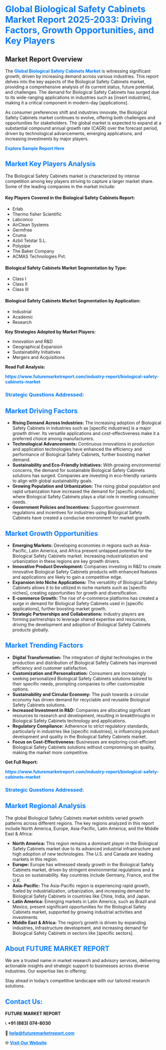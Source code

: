 <h1 style="color: #007BFF;">Global Biological Safety Cabinets Market Report 2025-2033: Driving Factors, Growth Opportunities, and Key Players</h1>

<section id="overview">
<h2>Market Report Overview</h2>
<p>The <a href="https://www.futuremarketreport.com/industry-report/biological-safety-cabinets-market" style="color: #007BFF; text-decoration: none;"><strong>Global Biological Safety Cabinets Market</strong></a> is witnessing significant growth, driven by increasing demand across various industries. This report delves into the key aspects of the Biological Safety Cabinets market, providing a comprehensive analysis of its current status, future potential, and challenges. The demand for Biological Safety Cabinets has surged due to its wide-ranging applications in industries such as [insert industries], making it a critical component in modern-day [applications].</p>
<p>As consumer preferences shift and industries innovate, the Biological Safety Cabinets market continues to evolve, offering both challenges and opportunities for stakeholders. The global market is expected to expand at a substantial compound annual growth rate (CAGR) over the forecast period, driven by technological advancements, emerging applications, and increasing investments by major players.</p>
</section>

<section id="overview">
<p><a href="https://www.futuremarketreport.com/request-sample/reportId=46991" style="color: #007BFF; text-decoration: none;"><strong>Explore Sample Report Here</strong></a></p>
</section>

<section id="key-players">
<h2 style="color: #007BFF;">Market Key Players Analysis</h2>
<p>The Biological Safety Cabinets market is characterized by intense competition among key players striving to capture a larger market share. Some of the leading companies in the market include:</p>
<h4>Key Players Covered in the Biological Safety Cabinets Report:</h4>
<ul><li>Erlab</li><li>Thermo fisher Scientific</li><li>Labconco</li><li>AirClean Systems</li><li>Germfree</li><li>Cruma</li><li>Azbil Telstar S.L.</li><li>Polypipe</li><li>The Baker Company</li><li>ACMAS Technologies Pvt.</li></ul>
<h4>Biological Safety Cabinets Market Segmentation by Type:</h4>
<ul><li>Class I</li><li>Class II</li><li>Class III</li></ul>

<h4>Biological Safety Cabinets Market Segmentation by Application:</h4>
<ul><li>Industrial</li><li>Academic</li><li>Research</li></ul>
<p><strong>Key Strategies Adopted by Market Players:</strong></p>
<ul>
<li>Innovation and R&D</li>
<li>Geographical Expansion</li>
<li>Sustainability Initiatives</li>
<li>Mergers and Acquisitions</li>
</ul>
</section>

<section>
<p><strong>Read Full Analysis: </strong></p><a href="https://www.futuremarketreport.com/industry-report/biological-safety-cabinets-market" style="color: #007BFF; text-decoration: none;"><strong>https://www.futuremarketreport.com/industry-report/biological-safety-cabinets-market</strong></a>
<h3 style="color: #007BFF;">Strategic Questions Addressed:</h3>
</section>

<section id="driving-factors">
<h2 style="color: #007BFF;">Market Driving Factors</h2>
<ul>
<li><strong>Rising Demand Across Industries:</strong> The increasing adoption of Biological Safety Cabinets in industries such as [specific industries] is a major growth driver. Its versatile applications and cost-effectiveness make it a preferred choice among manufacturers.</li>
<li><strong>Technological Advancements:</strong> Continuous innovations in production and application technologies have enhanced the efficiency and performance of Biological Safety Cabinets, further boosting market demand.</li>
<li><strong>Sustainability and Eco-Friendly Initiatives:</strong> With growing environmental concerns, the demand for sustainable Biological Safety Cabinets solutions has surged. Companies are investing in eco-friendly variants to align with global sustainability goals.</li>
<li><strong>Growing Population and Urbanization:</strong> The rising global population and rapid urbanization have increased the demand for [specific products], where Biological Safety Cabinets plays a vital role in meeting consumer needs.</li>
<li><strong>Government Policies and Incentives:</strong> Supportive government regulations and incentives for industries using Biological Safety Cabinets have created a conducive environment for market growth.</li>
</ul>
</section>

<section id="growth-opportunities">
<h2 style="color: #007BFF;">Market Growth Opportunities</h2>
<ul>
<li><strong>Emerging Markets:</strong> Developing economies in regions such as Asia-Pacific, Latin America, and Africa present untapped potential for the Biological Safety Cabinets market. Increasing industrialization and urbanization in these regions are key growth drivers.</li>
<li><strong>Innovative Product Development:</strong> Companies investing in R&D to create innovative Biological Safety Cabinets products with enhanced features and applications are likely to gain a competitive edge.</li>
<li><strong>Expansion into Niche Applications:</strong> The versatility of Biological Safety Cabinets allows it to be utilized in niche markets such as [specific niches], creating opportunities for growth and diversification.</li>
<li><strong>E-commerce Growth:</strong> The rise of e-commerce platforms has created a surge in demand for Biological Safety Cabinets used in [specific applications], further boosting market growth.</li>
<li><strong>Strategic Partnerships and Collaborations:</strong> Industry players are forming partnerships to leverage shared expertise and resources, driving the development and adoption of Biological Safety Cabinets products globally.</li>
</ul>
</section>

<section id="trending-factors">
<h2 style="color: #007BFF;">Market Trending Factors</h2>
<ul>
<li><strong>Digital Transformation:</strong> The integration of digital technologies in the production and distribution of Biological Safety Cabinets has improved efficiency and customer satisfaction.</li>
<li><strong>Customization and Personalization:</strong> Consumers are increasingly seeking personalized Biological Safety Cabinets solutions tailored to their specific needs, prompting companies to offer customizable options.</li>
<li><strong>Sustainability and Circular Economy:</strong> The push towards a circular economy has driven demand for recyclable and reusable Biological Safety Cabinets solutions.</li>
<li><strong>Increased Investment in R&D:</strong> Companies are allocating significant resources to research and development, resulting in breakthroughs in Biological Safety Cabinets technology and applications.</li>
<li><strong>Regulatory Compliance:</strong> Adherence to strict regulatory standards, particularly in industries like [specific industries], is influencing product development and quality in the Biological Safety Cabinets market.</li>
<li><strong>Focus on Cost-Effectiveness:</strong> Businesses are exploring cost-efficient Biological Safety Cabinets solutions without compromising on quality, making the market more competitive.</li>
</ul>
</section>

<section>
<p><strong>Get Full Report: </strong></p><a href="https://www.futuremarketreport.com/industry-report/biological-safety-cabinets-market" style="color: #007BFF; text-decoration: none;"><strong>https://www.futuremarketreport.com/industry-report/biological-safety-cabinets-market</strong></a>
<h3 style="color: #007BFF;">Strategic Questions Addressed:</h3>
</section>


<section id="regional-analysis">
<h2 style="color: #007BFF;">Market Regional Analysis</h2>
<p>The global Biological Safety Cabinets market exhibits varied growth patterns across different regions. The key regions analyzed in this report include North America, Europe, Asia-Pacific, Latin America, and the Middle East & Africa:</p>
<ul>
<li><strong>North America:</strong> This region remains a dominant player in the Biological Safety Cabinets market due to its advanced industrial infrastructure and high adoption of new technologies. The U.S. and Canada are leading markets in this region.</li>
<li><strong>Europe:</strong> Europe has witnessed steady growth in the Biological Safety Cabinets market, driven by stringent environmental regulations and a focus on sustainability. Key countries include Germany, France, and the U.K.</li>
<li><strong>Asia-Pacific:</strong> The Asia-Pacific region is experiencing rapid growth, fueled by industrialization, urbanization, and increasing demand for Biological Safety Cabinets in countries like China, India, and Japan.</li>
<li><strong>Latin America:</strong> Emerging markets in Latin America, such as Brazil and Mexico, present significant opportunities for the Biological Safety Cabinets market, supported by growing industrial activities and investments.</li>
<li><strong>Middle East & Africa:</strong> The region’s growth is driven by expanding industries, infrastructure development, and increasing demand for Biological Safety Cabinets in sectors like [specific sectors].</li>
</ul>
</section>

<footer>
<h2 style="color: #007BFF;">About FUTURE MARKET REPORT</h2>
<p>We are a trusted name in market research and advisory services, delivering actionable insights and strategic support to businesses across diverse industries. Our expertise lies in offering:</p>

<p>Stay ahead in today’s competitive landscape with our tailored research solutions.</p>

<h2 style="color: #007BFF;">Contact Us:</h2>
<p><strong>FUTURE MARKET REPORT</strong></p>
<p>📞 <strong>+91 (883) 074-8030</strong></p>
<p>📧 <strong><a href="mailto:help@futuremarketreport.com" style="color: #007BFF;">help@futuremarketreport.com</a></strong></p>
<p>🌐 <strong><a href="https://www.futuremarketreport.com/" style="color: #007BFF;">Visit Our Website</a></strong></p>
</footer>